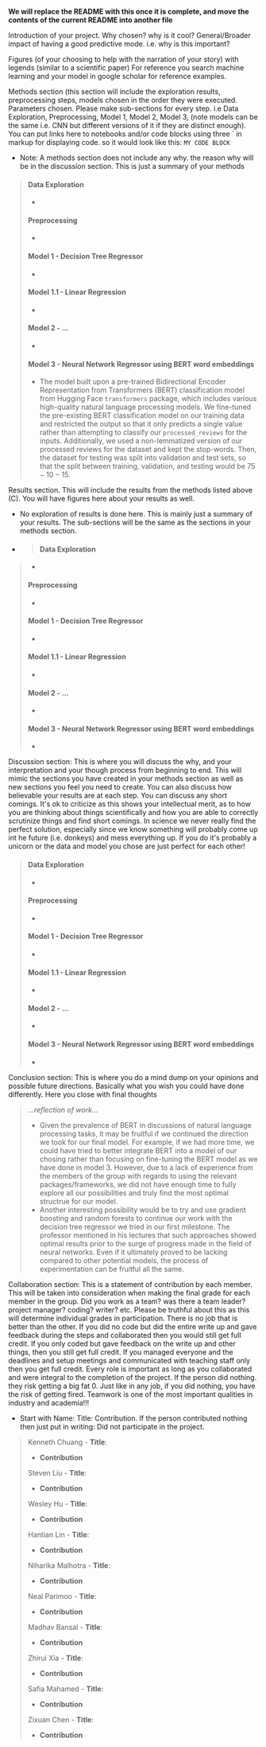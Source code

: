 **We will replace the README with this once it is complete, and move the contents of the current README into another file**

Introduction of your project. Why chosen? why is it cool? General/Broader impact of having a good predictive mode. i.e. why is this important?
> 

Figures (of your choosing to help with the narration of your story) with legends (similar to a scientific paper) For reference you search machine learning and your model in google scholar for reference examples.
> 

Methods section (this section will include the exploration results, preprocessing steps, models chosen in the order they were executed. Parameters chosen. Please make sub-sections for every step. i.e Data Exploration, Preprocessing, Model 1, Model 2, Model 3, (note models can be the same i.e. CNN but different versions of it if they are distinct enough). You can put links here to notebooks and/or code blocks using three ` in markup for displaying code. so it would look like this: ``` MY CODE BLOCK ```
* Note: A methods section does not include any why. the reason why will be in the discussion section. This is just a summary of your methods
> #### Data Exploration
> * 
> #### Preprocessing
> * 
> #### Model 1 - Decision Tree Regressor
> * 
> #### Model 1.1 - Linear Regression
> * 
> #### Model 2 - ...
> * 
> #### Model 3 - Neural Network Regressor using BERT word embeddings
> * The model built upon a pre-trained Bidirectional Encoder Representation from Transformers (BERT) classification model from Hugging Face `transformers` package, which includes various high-quality natural language processing models. We fine-tuned the pre-existing BERT classification model on our training data and restricted the output so that it only predicts a single value rather than attempting to classify our `processed_reviews` for the inputs. Additionally, we used a non-lemmatized version of our processed reviews for the dataset and kept the stop-words. Then, the dataset for testing was split into validation and test sets, so that the split between training, validation, and testing would be $75-10-15$.

Results section. This will include the results from the methods listed above (C). You will have figures here about your results as well.
* No exploration of results is done here. This is mainly just a summary of your results. The sub-sections will be the same as the sections in your methods section.
* > #### Data Exploration
> * 
> #### Preprocessing
> * 
> #### Model 1 - Decision Tree Regressor
> * 
> #### Model 1.1 - Linear Regression
> * 
> #### Model 2 - ...
> * 
> #### Model 3 - Neural Network Regressor using BERT word embeddings
> * 

Discussion section: This is where you will discuss the why, and your interpretation and your though process from beginning to end. This will mimic the sections you have created in your methods section as well as new sections you feel you need to create. You can also discuss how believable your results are at each step. You can discuss any short comings. It's ok to criticize as this shows your intellectual merit, as to how you are thinking about things scientifically and how you are able to correctly scrutinize things and find short comings. In science we never really find the perfect solution, especially since we know something will probably come up int he future (i.e. donkeys) and mess everything up. If you do it's probably a unicorn or the data and model you chose are just perfect for each other!
> #### Data Exploration
> * 
> #### Preprocessing
> * 
> #### Model 1 - Decision Tree Regressor
> * 
> #### Model 1.1 - Linear Regression
> * 
> #### Model 2 - ...
> * 
> #### Model 3 - Neural Network Regressor using BERT word embeddings
> * 

Conclusion section: This is where you do a mind dump on your opinions and possible future directions. Basically what you wish you could have done differently. Here you close with final thoughts
> *...reflection of work...*
> * Given the prevalence of BERT in discussions of natural language processing tasks, it may be fruitful if we continued the direction we took for our final model. For example, if we had more time, we could have tried to better integrate BERT into a model of our chosing rather than focusing on fine-tuning the BERT model as we have done in model 3. However, due to a lack of experience from the members of the group with regards to using the relevant packages/frameworks, we did not have enough time to fully explore all our possibilities and truly find the most optimal structrue for our model.
> * Another interesting possibility would be to try and use gradient boosting and random forests to continue our work with the decision tree regressor we tried in our first milestone. The professor mentioned in his lectures that such approaches showed optimal results prior to the surge of progress made in the field of neural networks. Even if it ultimately proved to be lacking compared to other potential models, the process of experimentation can be fruitful all the same.

Collaboration section: This is a statement of contribution by each member. This will be taken into consideration when making the final grade for each member in the group. Did you work as a team? was there a team leader? project manager? coding? writer? etc. Please be truthful about this as this will determine individual grades in participation. There is no job that is better than the other. If you did no code but did the entire write up and gave feedback during the steps and collaborated then you would still get full credit. If you only coded but gave feedback on the write up and other things, then you still get full credit. If you managed everyone and the deadlines and setup meetings and communicated with teaching staff only then you get full credit. Every role is important as long as you collaborated and were integral to the completion of the project. If the person did nothing. they risk getting a big fat 0. Just like in any job, if you did nothing, you have the risk of getting fired. Teamwork is one of the most important qualities in industry and academia!!!
* Start with Name: Title: Contribution. If the person contributed nothing then just put in writing: Did not participate in the project.

> Kenneth Chuang - **Title**:
> * **Contribution**
>
> Steven Liu - **Title**:
> * **Contribution**
>
> Wesley Hu - **Title**:
> * **Contribution**
>
> Hantian Lin - **Title**:
> * **Contribution**
>
> Niharika Malhotra - **Title**:
> * **Contribution**
>
> Neal Parimoo - **Title**:
> * **Contribution**
>
> Madhav Bansal - **Title**:
> * **Contribution**
>
> Zhirui Xia - **Title**:
> * **Contribution**
>
> Safia Mahamed - **Title**:
> * **Contribution**
>
> Zixuan Chen - **Title**:
> * **Contribution**
